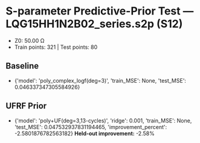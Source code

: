 # S-parameter Predictive-Prior Test — LQG15HH1N2B02_series.s2p (S12)
- Z0: 50.00 Ω
- Train points: 321  |  Test points: 80

## Baseline
- {'model': 'poly_complex_logf(deg=3)', 'train_MSE': None, 'test_MSE': 0.046337347305584926}

## UFRF Prior
- {'model': 'poly+UF(deg=3,13-cycles)', 'ridge': 0.001, 'train_MSE': None, 'test_MSE': 0.047532937831194465, 'improvement_percent': -2.5801876782563182}
**Held-out improvement:** -2.58%